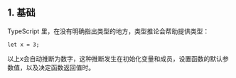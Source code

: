 ## 1. 基础
TypeScript 里，在没有明确指出类型的地方，类型推论会帮助提供类型：  

```
let x = 3;
```

以上x会自动推断为数字，这种推断发生在初始化变量和成员，设置函数的默认参数值，以及决定函数返回值时。  